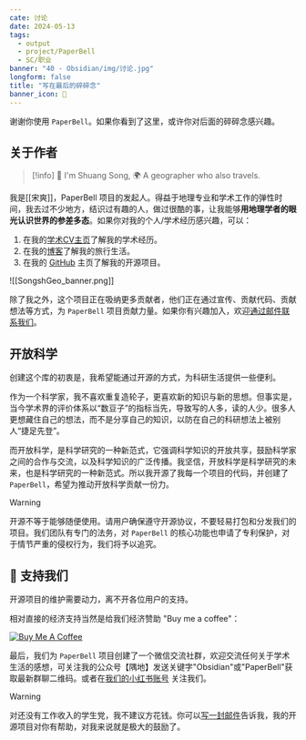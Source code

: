 ```yaml
---
cate: 讨论
date: 2024-05-13
tags:
  - output
  - project/PaperBell
  - SC/职业
banner: "40 - Obsidian/img/讨论.jpg"
longform: false
title: "写在最后的碎碎念"
banner_icon: 💬
---
```


谢谢你使用 `PaperBell`。如果你看到了这里，或许你对后面的碎碎念感兴趣。

## 关于作者

> [!info]
> 👋 I'm Shuang Song, 🌍 A geographer who also travels.

我是[[宋爽]]，PaperBell 项目的发起人。得益于地理专业和学术工作的弹性时间，我去过不少地方，结识过有趣的人，做过很酷的事，让我能够**用地理学者的眼光认识世界的参差多态**。如果你对我的个人/学术经历感兴趣，可以：

1. 在我的[学术CV主页](https://cv.songshgeo.com/)了解我的学术经历。
2. 在我的[博客](https://www.songshgeo.com/)了解我的旅行生活。
3. 在我的 [GitHub](https://github.com/songshgeo) 主页了解我的开源项目。

![[SongshGeo_banner.png]]

除了我之外，这个项目正在吸纳更多贡献者，他们正在通过宣传、贡献代码、贡献想法等方式，为 `PaperBell` 项目贡献力量。如果你有兴趣加入，欢迎[通过邮件联系我们](mailto:PaperBell@songshgeo.com)。

## 开放科学

创建这个库的初衷是，我希望能通过开源的方式，为科研生活提供一些便利。

作为一个科学家，我不喜欢重复造轮子，更喜欢新的知识与新的思想。但事实是，当今学术界的评价体系以“数豆子”的指标当先，导致写的人多，读的人少。很多人更想藏住自己的想法，而不是分享自己的知识，以防在自己的科研想法上被别人“捷足先登”。

而开放科学，是科学研究的一种新范式，它强调科学知识的开放共享，鼓励科学家之间的合作与交流，以及科学知识的广泛传播。我坚信，开放科学是科学研究的未来，也是科学研究的一种新范式。所以我开源了我每一个项目的代码，并创建了 `PaperBell`，希望为推动开放科学贡献一份力。

> [!warning]
> 开源不等于能够随便使用。请用户确保遵守开源协议，不要轻易打包和分发我们的项目。我们团队有专门的法务，对 `PaperBell` 的核心功能也申请了专利保护，对于情节严重的侵权行为，我们将予以追究。

## 🤝 支持我们

开源项目的维护需要动力，离不开各位用户的支持。

相对直接的经济支持当然是给我们经济赞助 "Buy me a coffee"：

[![Buy Me A Coffee](https://cdn.buymeacoffee.com/buttons/default-orange.png)](https://www.buymeacoffee.com/USgxYspYW4)

最后，我们为 `PaperBell` 项目创建了一个微信交流社群，欢迎交流任何关于学术生活的感想，可关注我的公众号【隅地】发送关键字"Obsidian"或"PaperBell"获取最新群聊二维码。或者在[我们的小红书账号](https://www.xiaohongshu.com/user/profile/5b85635d350cbf00015c8e9f?xsec_token=YBANMTYpb2tLUJjSdtcnOVVG7_88s5p7i0XMqUVoCbyN0=&xsec_source=app_share&xhsshare=CopyLink&appuid=5b85635d350cbf00015c8e9f&apptime=1737471861&share_id=7ab450ee8ece4d5ba9fa76cf174f2627) 关注我们。

> [!warning]
> 对还没有工作收入的学生党，我不建议方花钱。你可以[写一封邮件](mailto:PaperBell@songshgeo.com)告诉我，我的开源项目对你有帮助，对我来说就是极大的鼓励了。
